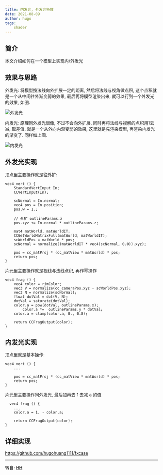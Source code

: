 ```yaml
---
title: 内发光, 外发光特效
date: 2021-08-09
author: hugo
tags:
    shader
---
```


## 简介

本文介绍如何在一个模型上实现内/外发光

## 效果与思路

外发光:
将模型按法线向外扩展一定的距离, 然后将法线与视角做点积, 这个点积就是一个从中间往外渐变弱的效果, 最后再将模型渲染出来, 就可以行到一个外发光的效果, 如图.

![外发光](@assets/202108/outline1.jpg)


内发光:
原理同外发光很像, 不过不会向外扩展, 同时再将法线与视解的点积用1去减, 取差值, 就是一个从外向内渐变弱的效果, 这里就是先渲染模型, 再渲染内发光的渐变了. 同样如上图.

![内发光](@assets/202108/outline2.jpg)

## 外发光实现

顶点里主要操作就是往外扩:

```shader
vec4 vert () {
    StandardVertInput In;
    CCVertInput(In);

    scNormal = In.normal;
    vec4 pos = In.position;
    pos.w = 1.;

    // 外扩 outlineParams.z
    pos.xyz += In.normal * outlineParams.z;

    mat4 matWorld, matWorldIT;
    CCGetWorldMatrixFull(matWorld, matWorldIT);
    scWorldPos = matWorld * pos;
    scNormal = normalize((matWorldIT * vec4(scNormal, 0.0)).xyz);

    pos = cc_matProj * (cc_matView * matWorld) * pos;
    return pos;
}
```

片元里主要操作就是视线与法线点积, 再作幂操作

```shader
vec4 frag () {
    vec4 color = rimColor;
    vec3 V = normalize(cc_cameraPos.xyz - scWorldPos.xyz);
    vec3 N = normalize(scNormal);
    float dotVal = dot(V, N);
    dotVal = saturate(dotVal);
    color.a = pow(dotVal, outlineParams.x);
		color.a *=  outlineParams.y * dotVal;
    color.a = clamp(color.a, 0., 0.8);

    return CCFragOutput(color);
}
```

## 内发光实现

顶点里就是基本操作:

```shader
vec4 vert () {
    ...

    pos = cc_matProj * (cc_matView * matWorld) * pos;
    return pos;
}
```

片元里主要操作同外发光, 最后加再去 1 去减 a  的值

```shader
  vec4 frag () {
    ...
    color.a = 1. - color.a;

    return CCFragOutput(color);
}
```

## 详细实现


https://github.com/hugohuang1111/fxcase



---
转自: [HH](http://www.hugohuang.xyz/)

